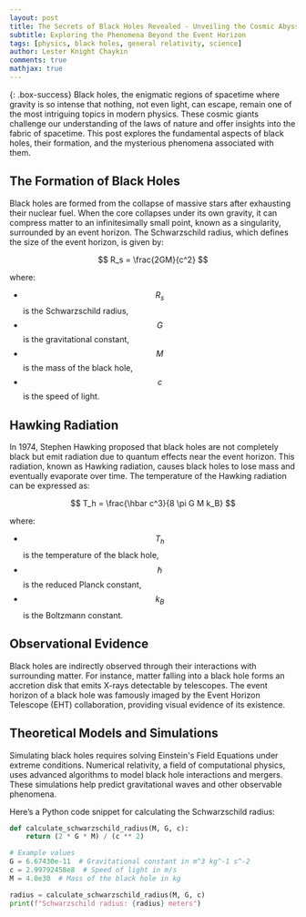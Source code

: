 ```yaml
---
layout: post
title: The Secrets of Black Holes Revealed - Unveiling the Cosmic Abyss
subtitle: Exploring the Phenomena Beyond the Event Horizon
tags: [physics, black holes, general relativity, science]
author: Lester Knight Chaykin
comments: true
mathjax: true
---
```


{: .box-success}
Black holes, the enigmatic regions of spacetime where gravity is so intense that nothing, not even light, can escape, remain one of the most intriguing topics in modern physics. These cosmic giants challenge our understanding of the laws of nature and offer insights into the fabric of spacetime. This post explores the fundamental aspects of black holes, their formation, and the mysterious phenomena associated with them.

## The Formation of Black Holes

Black holes are formed from the collapse of massive stars after exhausting their nuclear fuel. When the core collapses under its own gravity, it can compress matter to an infinitesimally small point, known as a singularity, surrounded by an event horizon. The Schwarzschild radius, which defines the size of the event horizon, is given by:

$$
R_s = \frac{2GM}{c^2}
$$

where:
- $$R_s$$ is the Schwarzschild radius,
- $$G$$ is the gravitational constant,
- $$M$$ is the mass of the black hole,
- $$c$$ is the speed of light.

## Hawking Radiation

In 1974, Stephen Hawking proposed that black holes are not completely black but emit radiation due to quantum effects near the event horizon. This radiation, known as Hawking radiation, causes black holes to lose mass and eventually evaporate over time. The temperature of the Hawking radiation can be expressed as:

$$
T_h = \frac{\hbar c^3}{8 \pi G M k_B}
$$

where:
- $$T_h$$ is the temperature of the black hole,
- $$\hbar$$ is the reduced Planck constant,
- $$k_B$$ is the Boltzmann constant.

## Observational Evidence

Black holes are indirectly observed through their interactions with surrounding matter. For instance, matter falling into a black hole forms an accretion disk that emits X-rays detectable by telescopes. The event horizon of a black hole was famously imaged by the Event Horizon Telescope (EHT) collaboration, providing visual evidence of its existence.

## Theoretical Models and Simulations

Simulating black holes requires solving Einstein's Field Equations under extreme conditions. Numerical relativity, a field of computational physics, uses advanced algorithms to model black hole interactions and mergers. These simulations help predict gravitational waves and other observable phenomena.

Here’s a Python code snippet for calculating the Schwarzschild radius:

```python
def calculate_schwarzschild_radius(M, G, c):
    return (2 * G * M) / (c ** 2)

# Example values
G = 6.67430e-11  # Gravitational constant in m^3 kg^-1 s^-2
c = 2.99792458e8  # Speed of light in m/s
M = 4.0e30  # Mass of the black hole in kg

radius = calculate_schwarzschild_radius(M, G, c)
print(f"Schwarzschild radius: {radius} meters")
```
